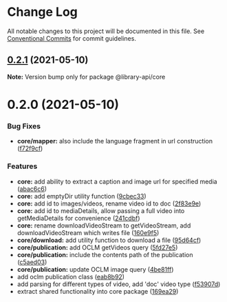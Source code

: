 # Change Log

All notable changes to this project will be documented in this file.
See [Conventional Commits](https://conventionalcommits.org) for commit guidelines.

## [0.2.1](https://github.com/BenShelton/library-api/compare/v0.2.0...v0.2.1) (2021-05-10)

**Note:** Version bump only for package @library-api/core





# 0.2.0 (2021-05-10)


### Bug Fixes

* **core/mapper:** also include the language fragment in url construction ([f72f9cf](https://github.com/BenShelton/library-api/commit/f72f9cfc965f8556475566b5899e4696d37e6460))


### Features

* **core:** add ability to extract a caption and image url for specified media ([abac6c6](https://github.com/BenShelton/library-api/commit/abac6c6431238d6500ff8402d71dd93cc50f17a2))
* **core:** add emptyDir utility function ([9cbec33](https://github.com/BenShelton/library-api/commit/9cbec332eca5c6d3fa338ff1790c8180a53a2a70))
* **core:** add id to images/videos, rename video id to doc ([2f83e9e](https://github.com/BenShelton/library-api/commit/2f83e9e901d841a27486daeab2b8b92761b2baae))
* **core:** add id to mediaDetails, allow passing a full video into getMediaDetails for convenience ([241cdbf](https://github.com/BenShelton/library-api/commit/241cdbf0d209ab8f963c84b2ce8e1d2cf9081a51))
* **core:** rename downloadVideoStream to getVideoStream, add downloadVideoStream which writes file ([160e9f5](https://github.com/BenShelton/library-api/commit/160e9f53fa936aeea96aa17160e51da031642c56))
* **core/download:** add utility function to download a file ([95d64cf](https://github.com/BenShelton/library-api/commit/95d64cf4cb4fe24a5d87ce20c974dec2e74bb207))
* **core/publication:** add OCLM getVideos query ([5fd27e5](https://github.com/BenShelton/library-api/commit/5fd27e597272a7b747e457c7c6a6c6ff6d0c5e2f))
* **core/publication:** include the contents path of the publication ([c5aed03](https://github.com/BenShelton/library-api/commit/c5aed03de5348bc0d7e6c15f6c37e2a0d32ae1f7))
* **core/publication:** update OCLM image query ([4be81ff](https://github.com/BenShelton/library-api/commit/4be81ff7fc41bfb216e8259522cab697d34f8820))
* add oclm publication class ([eab8b92](https://github.com/BenShelton/library-api/commit/eab8b926d2d0457890ffeaad5821a56dc27dc1cc))
* add parsing for different types of video, add 'doc' video type ([f53907d](https://github.com/BenShelton/library-api/commit/f53907d01eb7b234bf048696f2f9135e94580306))
* extract shared functionality into core package ([169ea29](https://github.com/BenShelton/library-api/commit/169ea29eacf0048d2de3e0b8101372531fdc24fe))
